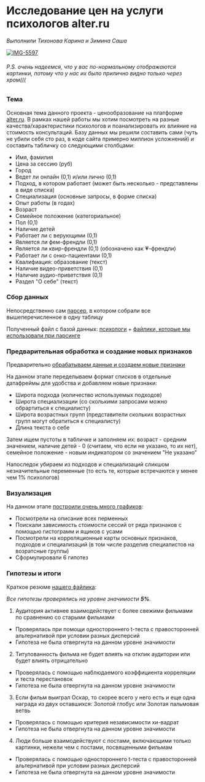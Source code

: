 # Исследование цен на услуги психологов alter.ru

*Выполнили Тихонова Карина и Зимина Саша*

<a href="https://ibb.co/8DHhKbW4"><img src="https://i.ibb.co/nsFWgBH8/IMG-5597.jpg" alt="IMG-5597" border="0"></a>

###### P.S. очень надеемся, что у вас по-нормальному отображаются картинки, потому что у нас их было прилично видно только через хром(((

### Тема
Основная тема данного проекта - ценообразование на платформе [alter.ru](https://alter.ru/psychologists). В рамках нашей работы мы хотим посмотреть на разные качества/характеристики психологов и поанализировать их влияние на стоимость консультаций. Базу данных мы решили составить сами (чуть не убили себя сто раз, в коде сайта примерно миллион усложнений) и составить табличку со следующими столбцами:

- Имя, фамилия
- Цена за сессию (руб)
- Город
- Ведет ли онлайн (0,1) и/или лично (0,1)
- Подход, в котором работает (может быть несколько - представлены в виде списка)
- Специализация (основные запросы, в форме списка)
- Опыт работы (в годах)
- Возраст
- Семейное положение (категориальное)
- Пол (0,1)
- Наличие детей
- Работает ли с верующими (0,1)
- Является ли фем-френдли (0,1)
- Является ли квир-френдли (0,1) (обозначено как 💗-френдли)
- Работает ли с онко-пациентами (0,1)
- Квалифиация: образование (текст)
- Наличие видео-приветствия (0,1)
- Наличие аудио-приветствия (0,1)
- Раздел "О себе" (текст)

### Сбор данных
Непосредственно сам [парсер](https://github.com/ZalexZimina/Psychologists-alter.ru/blob/main/01_parser.ipynb), в котором собрали все вышеперечисленное в одну таблицу 

Полученный файл с базой данных: [психологи](https://github.com/ZalexZimina/Psychologists-alter.ru/blob/main/psychologists_data.csv) + [файлики, которые мы использовали при парсинге](https://github.com/ZalexZimina/Psychologists-alter.ru/blob/main/файлы%20для%20парсера)

### Предварительная обработка и создание новых признаков

Предварительно [обрабатываем данные и создаем новые признаки](https://github.com/ZalexZimina/Psychologists-alter.ru/blob/main/02_preprocessing.ipynb)

На данном этапе переделываем формат списков в отдельные датафреймы для удобства и добавляем новые признаки:
- Широта подхода (количество используемых подходов)
- Широта специализации (со сколькими запросами можно обрартиться к специалисту)
- Широта возрастных групп (представители скольких возрастных групп могут обратиться к специалисту)
- Длина текста о себе

Затем ищем пустоты в табличке и заполняем их: возраст - средним значением, наличие детей - 0 (считаем, что если не указано, то их нет), семейное положение - новым индикатором со значением "Не указано"

Напоследок убираем из подходов и специализаций сликшом незначительные переменные (то есть те, которые встречаются у менее чем 1% психологов)

### Визуализация
На данном этапе [построили очень много графиков](https://github.com/ZalexZimina/Psychologists-alter.ru/blob/main/03_EDA.ipynb):
- Посмотрели на описание всех перменных
- Поискали зависимость стоимости сессий от ряда признаков с помощью гистограмм и ящиков с усами
- Посмотрели на корреляционные карты основных признаков, подходов и специализаций (в том числе разделив специалистов на возратсные группы)
- Сформулировали 6 гипотез

### Гипотезы и итоги
Краткое резюме [нашего файлика](https://github.com/ZalexZimina/Psychologists-alter.ru/blob/main/04_hypotheses.ipynb):

*Все гипотезы проверялись на уровне значимости **5%**.*

1. Аудитория активнее взаимодействует с более свежими фильмами по сравнению со старыми фильмами
* Проверялась при помощи одностороннего t-теста с правосторонней альтернативой при условии разных дисперсий
* Гипотеза не была отвергнута на данном уровне значимости

2. Титулованность фильма не будет влиять на отклик аудитории или будет влиять отрицательно
* Проверялась с помощью наблюдаемого коэффициента корреляции и теста перестановок
* Гипотеза не была отвергнута на данном уровне значимости

3. Если фильм выиграл Оскар, то скорее всего у него есть и еще одна награда из двух оставшихся: Золотой глобус или Золотая пальмовая ветвь
* Проверялась с помощью критерия независимости хи-вадрат
* Гипотеза не была отвергнута на данном уровне значимости

4. Люди больше взаимодействуют с постами, включающими только картинки, нежели чем с постами, посвященными фильмам
* Проверялась с помощью одностороннего t-теста с правосторонней альтернативой при условии разных дисперсий
* Гипотеза не была отвергнута на данном уровне значимости

